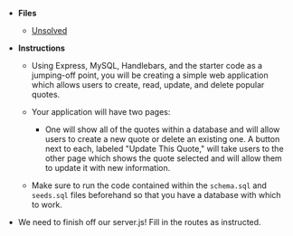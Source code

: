 * **Files**

  * [Unsolved](Unsolved)

* **Instructions**

  * Using Express, MySQL, Handlebars, and the starter code as a jumping-off point, you will be creating a simple web application which allows users to create, read, update, and delete popular quotes.

  * Your application will have two pages:

    * One will show all of the quotes within a database and will allow users to create a new quote or delete an existing one. A button next to each, labeled "Update This Quote," will take users to the other page which shows the quote selected and will allow them to update it with new information.

  * Make sure to run the code contained within the `schema.sql` and `seeds.sql` files beforehand so that you have a database with which to work.

 * We need to finish off our server.js! Fill in the routes as instructed. 